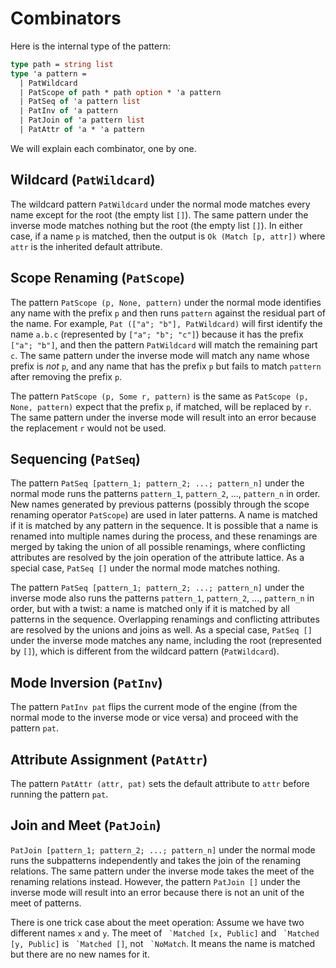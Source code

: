 # Combinators

Here is the internal type of the pattern:
```ocaml
type path = string list
type 'a pattern =
  | PatWildcard
  | PatScope of path * path option * 'a pattern
  | PatSeq of 'a pattern list
  | PatInv of 'a pattern
  | PatJoin of 'a pattern list
  | PatAttr of 'a * 'a pattern
```

We will explain each combinator, one by one.

## Wildcard (`PatWildcard`)

The wildcard pattern `PatWildcard` under the normal mode matches every name except for the root (the empty list `[]`). The same pattern under the inverse mode matches nothing but the root (the empty list `[]`). In either case, if a name `p` is matched, then the output is `Ok (Match [p, attr])` where `attr` is the inherited default attribute.

## Scope Renaming (`PatScope`)

The pattern `PatScope (p, None, pattern)` under the normal mode identifies any name with the prefix `p` and then runs `pattern` against the residual part of the name. For example, `Pat (["a"; "b"], PatWildcard)` will first identify the name `a.b.c` (represented by `["a"; "b"; "c"]`) because it has the prefix `["a"; "b"]`, and then the pattern `PatWildcard` will match the remaining part `c`. The same pattern under the inverse mode will match any name whose prefix is _not_ `p`, and any name that has the prefix `p` but fails to match `pattern` after removing the prefix `p`.

The pattern `PatScope (p, Some r, pattern)` is the same as `PatScope (p, None, pattern)` expect that the prefix `p`, if matched, will be replaced by `r`. The same pattern under the inverse mode will result into an error because the replacement `r` would not be used.

## Sequencing (`PatSeq`)

The pattern `PatSeq [pattern_1; pattern_2; ...; pattern_n]` under the normal mode runs the patterns `pattern_1`, `pattern_2`, ..., `pattern_n` in order. New names generated by previous patterns (possibly through the scope renaming operator `PatScope`) are used in later patterns. A name is matched if it is matched by any pattern in the sequence. It is possible that a name is renamed into multiple names during the process, and these renamings are merged by taking the union of all possible renamings, where conflicting attributes are resolved by the join operation of the attribute lattice. As a special case, `PatSeq []` under the normal mode matches nothing.

The pattern `PatSeq [pattern_1; pattern_2; ...; pattern_n]` under the inverse mode also runs the patterns `pattern_1`, `pattern_2`, ..., `pattern_n` in order, but with a twist: a name is matched only if it is matched by all patterns in the sequence. Overlapping renamings and conflicting attributes are resolved by the unions and joins as well. As a special case, `PatSeq []` under the inverse mode matches any name, including the root (represented by `[]`), which is different from the wildcard pattern (`PatWildcard`).

## Mode Inversion (`PatInv`)

The pattern `PatInv pat` flips the current mode of the engine (from the normal mode to the inverse mode or vice versa) and proceed with the pattern `pat`.

## Attribute Assignment (`PatAttr`)

The pattern `PatAttr (attr, pat)` sets the default attribute to `attr` before running the pattern `pat`.

## Join and Meet (`PatJoin`)

`PatJoin [pattern_1; pattern_2; ...; pattern_n]` under the normal mode runs the subpatterns independently and takes the join of the renaming relations. The same pattern under the inverse mode takes the meet of the renaming relations instead. However, the pattern `PatJoin []` under the inverse mode will result into an error because there is not an unit of the meet of patterns.

There is one trick case about the meet operation: Assume we have two different names `x` and `y`. The meet of ``` `Matched [x, Public]``` and ``` `Matched [y, Public]``` is ``` `Matched []```, not ``` `NoMatch```. It means the name is matched but there are no new names for it.

